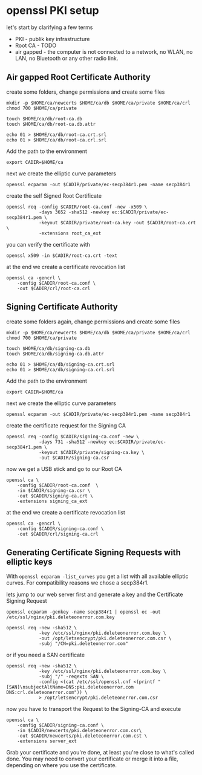 # openssl PKI setup

let's start by clarifying a few terms

* PKI - publik key infrastructure
* Root CA - TODO
* air gapped - the computer is not connected to a network, no WLAN, no LAN,
                no Bluetooth or any other radio link.

## Air gapped Root Certificate Authority

create some folders, change permissions and create some files

``` terminal
mkdir -p $HOME/ca/newcerts $HOME/ca/db $HOME/ca/private $HOME/ca/crl
chmod 700 $HOME/ca/private

touch $HOME/ca/db/root-ca.db
touch $HOME/ca/db/root-ca.db.attr

echo 01 > $HOME/ca/db/root-ca.crt.srl
echo 01 > $HOME/ca/db/root-ca.crl.srl
```

Add the path to the environment

``` terminal
export CADIR=$HOME/ca

```

next we create the elliptic curve parameters

``` terminal
openssl ecparam -out $CADIR/private/ec-secp384r1.pem -name secp384r1

```

create the self Signed Root Certificate

``` terminal
openssl req -config $CADIR/root-ca.conf -new -x509 \
            -days 3652 -sha512 -newkey ec:$CADIR/private/ec-secp384r1.pem \
            -keyout $CADIR/private/root-ca.key -out $CADIR/root-ca.crt \
            -extensions root_ca_ext
```

you can verify the certificate with

`openssl x509 -in $CADIR/root-ca.crt -text`

at the end we create a certificate revocation list

``` terminal
openssl ca -gencrl \
    -config $CADIR/root-ca.conf \
    -out $CADIR/crl/root-ca.crl
```

## Signing Certificate Authority

create some folders again, change permissions and create some files

``` terminal
mkdir -p $HOME/ca/newcerts $HOME/ca/db $HOME/ca/private $HOME/ca/crl
chmod 700 $HOME/ca/private

touch $HOME/ca/db/signing-ca.db
touch $HOME/ca/db/signing-ca.db.attr

echo 01 > $HOME/ca/db/signing-ca.crt.srl
echo 01 > $HOME/ca/db/signing-ca.crl.srl
```

Add the path to the environment

``` terminal
export CADIR=$HOME/ca

```

next we create the elliptic curve parameters

``` terminal
openssl ecparam -out $CADIR/private/ec-secp384r1.pem -name secp384r1

```

create the certificate request for the Signing CA

``` terminal
openssl req -config $CADIR/signing-ca.conf -new \
            -days 731 -sha512 -newkey ec:$CADIR/private/ec-secp384r1.pem \
            -keyout $CADIR/private/signing-ca.key \
            -out $CADIR/signing-ca.csr
```

now we get a USB stick and go to our Root CA

``` terminal
openssl ca \
    -config $CADIR/root-ca.conf  \
    -in $CADIR/signing-ca.csr \
    -out $CADIR/signing-ca.crt \
    -extensions signing_ca_ext
```

at the end we create a certificate revocation list

``` terminal
openssl ca -gencrl \
    -config $CADIR/signing-ca.conf \
    -out $CADIR/crl/signing-ca.crl
```

## Generating Certificate Signing Requests with elliptic keys

With `openssl ecparam -list_curves` you get a list with all available elliptic curves.
For compatibility reasons we chose a secp384r1.

lets jump to our web server first and generate a key and the Certificate Signing Request

``` terminal
openssl ecparam -genkey -name secp384r1 | openssl ec -out /etc/ssl/nginx/pki.deleteonerror.com.key

openssl req -new -sha512 \
            -key /etc/ssl/nginx/pki.deleteonerror.com.key \
            -out /opt/letsencrypt/pki.deleteonerror.com.csr \
            -subj "/CN=pki.deleteonerror.com"
```

or if you need a SAN certificate

``` terminal
openssl req -new -sha512 \
            -key /etc/ssl/nginx/pki.deleteonerror.com.key \
            -subj "/" -reqexts SAN \
            -config <(cat /etc/ssl/openssl.cnf <(printf "[SAN]\nsubjectAltName=DNS:pki.deleteonerror.com DNS:crl.deleteonerror.com")) \
            > /opt/letsencrypt/pki.deleteonerror.com.csr
```

now you have to transport the Request to the Signing-CA and execute

```terminal
openssl ca \
    -config $CADIR/signing-ca.conf \
    -in $CADIR/newcerts/pki.deleteonerror.com.csr\
    -out $CADIR/newcerts/pki.deleteonerror.com.cst \
    -extensions server_ext
```

Grab your certificate and you're done, at least you're close to what's called done.
You may need to convert your certificate or merge it into a file, depending on where you use the certificate.
